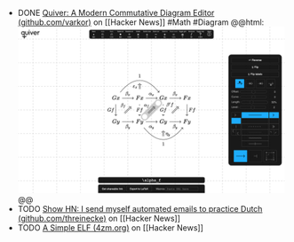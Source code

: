 - DONE [Quiver: A Modern Commutative Diagram Editor (github.com/varkor)](https://news.ycombinator.com/item?id=42520151) on [[Hacker News]] #Math #Diagram
  @@html: <img src="https://github.com/varkor/quiver/raw/master/screenshots/title.png" class="article-cover" />@@
- TODO [Show HN: I send myself automated emails to practice Dutch (github.com/threinecke)](https://news.ycombinator.com/item?id=42521773) on [[Hacker News]]
- TODO [A Simple ELF (4zm.org)](https://news.ycombinator.com/item?id=42516697) on [[Hacker News]]